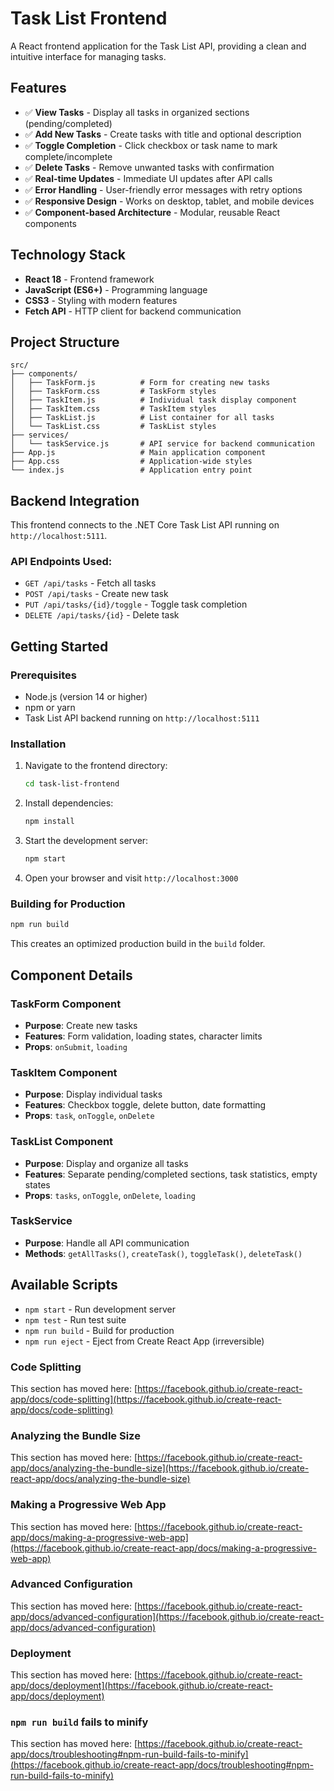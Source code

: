 # Task List Frontend

A React frontend application for the Task List API, providing a clean and intuitive interface for managing tasks.

## Features

- ✅ **View Tasks** - Display all tasks in organized sections (pending/completed)
- ✅ **Add New Tasks** - Create tasks with title and optional description
- ✅ **Toggle Completion** - Click checkbox or task name to mark complete/incomplete
- ✅ **Delete Tasks** - Remove unwanted tasks with confirmation
- ✅ **Real-time Updates** - Immediate UI updates after API calls
- ✅ **Error Handling** - User-friendly error messages with retry options
- ✅ **Responsive Design** - Works on desktop, tablet, and mobile devices
- ✅ **Component-based Architecture** - Modular, reusable React components

## Technology Stack

- **React 18** - Frontend framework
- **JavaScript (ES6+)** - Programming language
- **CSS3** - Styling with modern features
- **Fetch API** - HTTP client for backend communication

## Project Structure

```
src/
├── components/
│   ├── TaskForm.js          # Form for creating new tasks
│   ├── TaskForm.css         # TaskForm styles
│   ├── TaskItem.js          # Individual task display component
│   ├── TaskItem.css         # TaskItem styles
│   ├── TaskList.js          # List container for all tasks
│   └── TaskList.css         # TaskList styles
├── services/
│   └── taskService.js       # API service for backend communication
├── App.js                   # Main application component
├── App.css                  # Application-wide styles
└── index.js                 # Application entry point
```

## Backend Integration

This frontend connects to the .NET Core Task List API running on `http://localhost:5111`.

### API Endpoints Used:
- `GET /api/tasks` - Fetch all tasks
- `POST /api/tasks` - Create new task
- `PUT /api/tasks/{id}/toggle` - Toggle task completion
- `DELETE /api/tasks/{id}` - Delete task

## Getting Started

### Prerequisites
- Node.js (version 14 or higher)
- npm or yarn
- Task List API backend running on `http://localhost:5111`

### Installation

1. Navigate to the frontend directory:
   ```bash
   cd task-list-frontend
   ```

2. Install dependencies:
   ```bash
   npm install
   ```

3. Start the development server:
   ```bash
   npm start
   ```

4. Open your browser and visit `http://localhost:3000`

### Building for Production

```bash
npm run build
```

This creates an optimized production build in the `build` folder.

## Component Details

### TaskForm Component
- **Purpose**: Create new tasks
- **Features**: Form validation, loading states, character limits
- **Props**: `onSubmit`, `loading`

### TaskItem Component  
- **Purpose**: Display individual tasks
- **Features**: Checkbox toggle, delete button, date formatting
- **Props**: `task`, `onToggle`, `onDelete`

### TaskList Component
- **Purpose**: Display and organize all tasks
- **Features**: Separate pending/completed sections, task statistics, empty states
- **Props**: `tasks`, `onToggle`, `onDelete`, `loading`

### TaskService
- **Purpose**: Handle all API communication
- **Methods**: `getAllTasks()`, `createTask()`, `toggleTask()`, `deleteTask()`

## Available Scripts

- `npm start` - Run development server
- `npm test` - Run test suite
- `npm run build` - Build for production
- `npm run eject` - Eject from Create React App (irreversible)

### Code Splitting

This section has moved here: [https://facebook.github.io/create-react-app/docs/code-splitting](https://facebook.github.io/create-react-app/docs/code-splitting)

### Analyzing the Bundle Size

This section has moved here: [https://facebook.github.io/create-react-app/docs/analyzing-the-bundle-size](https://facebook.github.io/create-react-app/docs/analyzing-the-bundle-size)

### Making a Progressive Web App

This section has moved here: [https://facebook.github.io/create-react-app/docs/making-a-progressive-web-app](https://facebook.github.io/create-react-app/docs/making-a-progressive-web-app)

### Advanced Configuration

This section has moved here: [https://facebook.github.io/create-react-app/docs/advanced-configuration](https://facebook.github.io/create-react-app/docs/advanced-configuration)

### Deployment

This section has moved here: [https://facebook.github.io/create-react-app/docs/deployment](https://facebook.github.io/create-react-app/docs/deployment)

### `npm run build` fails to minify

This section has moved here: [https://facebook.github.io/create-react-app/docs/troubleshooting#npm-run-build-fails-to-minify](https://facebook.github.io/create-react-app/docs/troubleshooting#npm-run-build-fails-to-minify)
